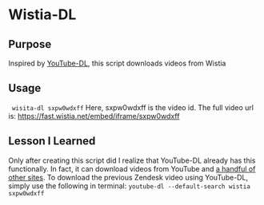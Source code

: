 # Wistia-DL

## Purpose
Inspired by [YouTube-DL](https://ytdl-org.github.io/youtube-dl/), this script downloads videos from Wistia

## Usage
``` wisita-dl sxpw0wdxff```
Here, sxpw0wdxff is the video id. The full video url is: https://fast.wistia.net/embed/iframe/sxpw0wdxff

## Lesson I Learned
Only after creating this script did I realize that YouTube-DL already has this functionally. In fact, it can download videos from YouTube and [a handful of other sites](https://ytdl-org.github.io/youtube-dl/supportedsites.html). To download the previous Zendesk video using YouTube-DL, simply use the following in terminal:
```youtube-dl --default-search wistia sxpw0wdxff```
